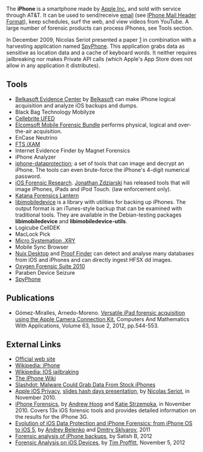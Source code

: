 The **iPhone** is a smartphone made by [Apple
Inc.](Apple_Inc. "wikilink") and sold with service through AT&T. It can
be used to send/receive [email](email "wikilink") (see [IPhone Mail
Header Format](IPhone_Mail_Header_Format "wikilink")), keep schedules,
surf the web, and view videos from YouTube. A large number of forensic
products can process iPhones, see Tools section.

In December 2009, Nicolas Seriot presented a paper
[1](http://seriot.ch/resources/talks_papers/iPhonePrivacy.pdf) in
combination with a harvesting application named
[SpyPhone](http://github.com/nst/spyphone). This application grabs data
as sensitive as location data and a cache of keyboard words. It neither
requires jailbreaking nor makes Private API calls (which Apple's App
Store does not allow in any application it distributes).

## Tools

- [Belkasoft Evidence Center](https://belkasoft.com/ec) by
  [Belkasoft](Belkasoft "wikilink") can make iPhone logical acquisition
  and analyze iOS backups and dumps.
- Black Bag Technology Mobilyze
- [Cellebrite
  UFED](http://www.cellebrite.com/forensic-solutions/ios-forensics.html)
- [Elcomsoft Mobile Forensic
  Bundle](https://www.elcomsoft.com/emfb.html) performs physical,
  logical and over-the-air acquisition.
- EnCase Neutrino
- [FTS iXAM](http://www.ixam-forensics.com/)
- Internet Evidence Finder by Magnet Forensics
- iPhone Analyzer
- [iphone-dataprotection](http://code.google.com/p/iphone-dataprotection/);
  a set of tools that can image and decrypt an iPhone. The tools can
  even brute-force the iPhone's 4-digit numerical password.
- [iOS Forensic Research](http://www.iosresearch.org). [Jonathan
  Zdziarski](Jonathan_Zdziarski "wikilink") has released tools that will
  image iPhones, iPads and iPod Touch. (law enforcement only).
- [Katana Forensics Lantern](http://katanaforensics.com/products/)
- [libimobiledevice](http://www.libimobiledevice.org/) is a library with
  utilities for backing up iPhones. The output format is an iTunes-style
  backup that can be examined with traditional tools. They are available
  in the Debian-testing packages **libimobiledevice** and
  **libimobiledevice-utils**.
- Logicube CellDEK
- MacLock Pick
- [Micro Systemation .XRY](.XRY "wikilink")
- Mobile Sync Browser
- [Nuix Desktop](Nuix_Desktop "wikilink") and [Proof
  Finder](Proof_Finder "wikilink") can detect and analyse many databases
  from iOS and iPhones and can directly ingest HFSX dd images.
- [Oxygen Forensic Suite 2010](Oxygen_Forensic_Suite_2010 "wikilink")
- Paraben Device Seizure
- [SpyPhone](http://github.com/nst/spyphone)

## Publications

- Gómez-Miralles, Arnedo-Moreno. [Versatile iPad forensic acquisition
  using the Apple Camera Connection
  Kit.](http://openaccess.uoc.edu/webapps/o2/bitstream/10609/11862/1/iPadForensics.pdf)
  Computers And Mathematics With Applications, Volume 63, Issue 2, 2012,
  pp.544-553.

## External Links

- [Official web site](http://www.apple.com/iphone/)
- [Wikipedia: iPhone](http://en.wikipedia.org/wiki/IPhone)
- [Wikipedia: IOS
  jailbraking](http://en.wikipedia.org/wiki/IOS_jailbreaking)
- [The iPhone Wiki](http://theiphonewiki.com/wiki/Main_Page)
- [Slashdot: Malware Could Grab Data From Stock
  iPhones](http://it.slashdot.org/story/09/12/04/0413235/Malware-Could-Grab-Data-From-Stock-iPhones?from=rss&utm_source=feedburner&utm_medium=feed&utm_campaign=Feed%3A+Slashdot%2Fslashdot+%28Slashdot%29)
- [Apple iOS
  Privacy](http://seriot.ch/resources/talks_papers/iPhonePrivacy.pdf),
  [slides hash days
  presentation](http://seriot.ch/resources/talks_papers/ios_privacy_hashdays.pdf),
  by [Nicolas Seriot](Nicolas_Seriot "wikilink"), in November 2010.
- [iPhone
  Forensics](https://viaforensics.com/resources/white-papers/iphone-forensics/),
  by [Andrew Hoog](Andrew_Hoog "wikilink") and [Katie
  Strzempka](Katie_Strzempka "wikilink"), in November 2010. Covers 13x
  iOS forensic tools and provides detailed information on the results
  for the iPhone 3G.
- [Evolution of iOS Data Protection and iPhone Forensics: from iPhone OS
  to iOS
  5](http://media.blackhat.com/bh-ad-11/Belenko/bh-ad-11-Belenko-iOS_Data_Protection.pdf),
  by [Andrey Belenko](Andrey_Belenko "wikilink") and [Dmitry
  Sklyarov](Dmitry_Sklyarov "wikilink"), 2011
- [Forensic analysis of iPhone
  backups](http://www.exploit-db.com/wp-content/themes/exploit/docs/19767.pdf),
  by Satish B, 2012
- [Forensic Analysis on iOS
  Devices](http://www.sans.org/reading_room/whitepapers/forensics/forensic-analysis-ios-devices_34092),
  by [Tim Proffitt](Tim_Proffitt "wikilink"), November 5, 2012
